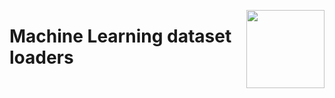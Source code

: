 <a href="https://explosion.ai"><img src="https://explosion.ai/assets/img/logo.svg" width="125" height="125" align="right" /></a>

# Machine Learning dataset loaders
